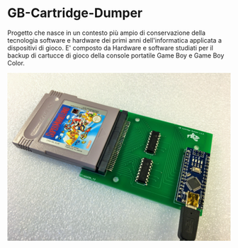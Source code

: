 # GB-Cartridge-Dumper

Progetto che nasce in un contesto più ampio di conservazione della tecnologia software e hardware dei primi anni dell'informatica applicata a dispositivi di gioco.
E' composto da Hardware e software studiati per il backup di cartucce di gioco della console portatile Game Boy e Game Boy Color.

![alt text](https://github.com/DrVector-000/GB-Cartridge-Dumper/blob/main/Docs/GB%20Cartridge%20Dumper%20001.JPG?raw=true)
